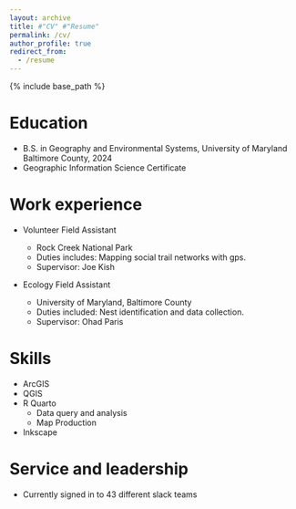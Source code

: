 ```yaml
---
layout: archive
title: #"CV" #"Resume"
permalink: /cv/
author_profile: true
redirect_from:
  - /resume
---
```


{% include base_path %}

Education
======
* B.S. in Geography and Environmental Systems, University of Maryland Baltimore County, 2024
* Geographic Information Science Certificate

Work experience
======
* Volunteer Field Assistant
  * Rock Creek National Park
  * Duties includes: Mapping social trail networks with gps.
  * Supervisor: Joe Kish

* Ecology Field Assistant
  * University of Maryland, Baltimore County
  * Duties included: Nest identification and data collection.
  * Supervisor: Ohad Paris
  
Skills
======
* ArcGIS
* QGIS
* R Quarto
  * Data query and analysis
  * Map Production
* Inkscape

Service and leadership
======
* Currently signed in to 43 different slack teams
